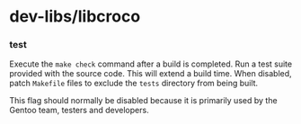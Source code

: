 # dev-libs/libcroco

### test
Execute the `make check` command after a build is completed. Run a test suite provided with the source code. This will extend a build time. When disabled, patch `Makefile` files to exclude the `tests` directory from being built.

This flag should normally be disabled because it is primarily used by the Gentoo team, testers and developers.
